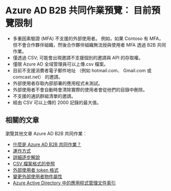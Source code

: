 <properties
   pageTitle="Azure Active Directory B2B 共同作業的目前預覽限制 |Microsoft Azure"
   description="Azure Active Directory B2B 啟用選擇性地存取您公司的應用程式的商業夥伴支援您跨公司的關聯"
   services="active-directory"
   documentationCenter=""
   authors="viv-liu"
   manager="cliffdi"
   editor=""
   tags=""/>

<tags
   ms.service="active-directory"
   ms.devlang="NA"
   ms.topic="article"
   ms.tgt_pltfrm="NA"
   ms.workload="identity"
   ms.date="05/09/2016"
   ms.author="viviali"/>

# <a name="azure-ad-b2b-collaboration-preview-current-preview-limitations"></a>Azure AD B2B 共同作業預覽︰ 目前預覽限制

- 多重因素驗證 (MFA) 不支援的外部使用者。 例如，如果 Contoso 有 MFA，但不會合作夥伴組織，然後合作夥伴組織無法授與使用者 MFA 透過 B2B 共同作業。
- 僅透過 CSV; 可能會出現邀請不支援個別的邀請與 API 的存取權。
- 僅限 Azure AD 全域管理員可以上傳.csv 檔案。
- 目前不支援消費者電子郵件地址 （例如 hotmail.com、 Gmail.com 或 comcast.net） 的邀請。
- 外部使用者存取內部部署的應用程式未測試。
- 外部使用者不會自動時會清除實際的使用者會從他們的目錄中刪除。
- 不支援的通訊群組清單的邀請。
- 經由 CSV 可以上傳的 2000 記錄的最大值。

## <a name="related-articles"></a>相關的文章
瀏覽其他文章 Azure AD B2B 共同作業︰

- [什麼是 Azure AD B2B 共同作業？](active-directory-b2b-what-is-azure-ad-b2b.md)
- [運作方式](active-directory-b2b-how-it-works.md)
- [詳細逐步解說](active-directory-b2b-detailed-walkthrough.md)
- [CSV 檔案格式的參照](active-directory-b2b-references-csv-file-format.md)
- [外部使用者 token 格式](active-directory-b2b-references-external-user-token-format.md)
- [變更外部使用者物件屬性](active-directory-b2b-references-external-user-object-attribute-changes.md)
- [Azure Active Directory 中的應用程式管理文件索引](active-directory-apps-index.md)
